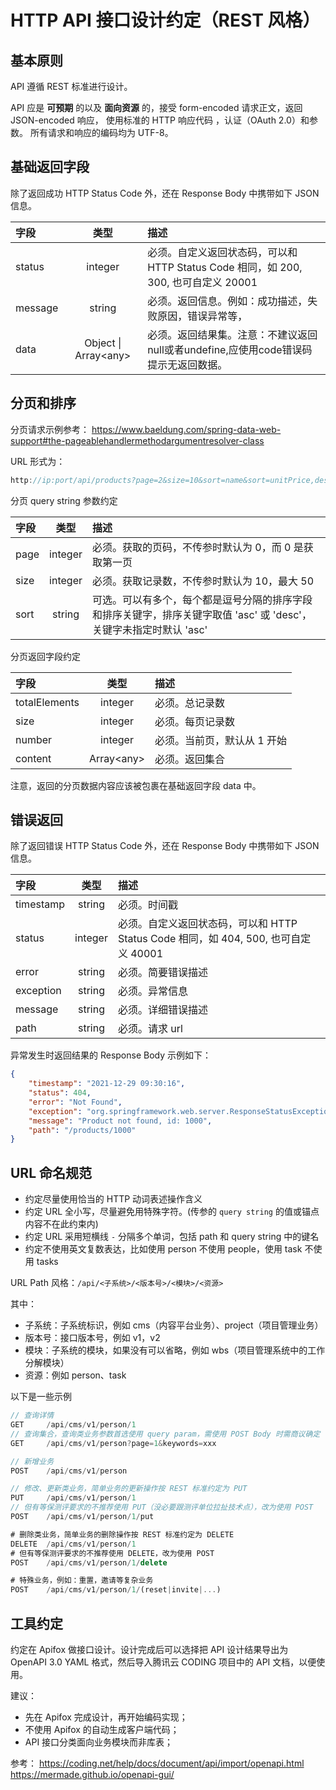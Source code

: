 # HTTP API 接口设计约定（REST 风格）

## 基本原则

API 遵循 REST 标准进行设计。

API 应是 __可预期__ 的以及 __面向资源__ 的，接受 form-encoded 请求正文，返回 JSON-encoded 响应， 使用标准的 HTTP 响应代码 ，认证（OAuth 2.0）和参数。
所有请求和响应的编码均为 UTF-8。

## 基础返回字段

除了返回成功 HTTP Status Code 外，还在 Response Body 中携带如下 JSON 信息。

| 字段    |         类型          | 描述                                                                                |
| :------ | :-------------------: | :---------------------------------------------------------------------------------- |
| status  |        integer        | 必须。自定义返回状态码，可以和 HTTP Status Code 相同，如 200, 300, 也可自定义 20001 |
| message |        string         | 必须。返回信息。例如：成功描述，失败原因，错误异常等，                              |
| data    | Object \| Array\<any> | 必须。返回结果集。注意：不建议返回null或者undefine,应使用code错误码提示无返回数据。 |

## 分页和排序

分页请求示例参考： https://www.baeldung.com/spring-data-web-support#the-pageablehandlermethodargumentresolver-class

URL 形式为：

```js
http://ip:port/api/products?page=2&size=10&sort=name&sort=unitPrice,desc
```

分页 query string 参数约定

| 字段 |  类型   | 描述                                                                                                               |
| :--- | :-----: | :----------------------------------------------------------------------------------------------------------------- |
| page | integer | 必须。获取的页码，不传参时默认为 0，而 0 是获取第一页                                                              |
| size | integer | 必须。获取记录数，不传参时默认为 10，最大 50                                                                       |
| sort | string  | 可选。可以有多个，每个都是逗号分隔的排序字段和排序关键字，排序关键字取值 'asc' 或 'desc'，关键字未指定时默认 'asc' |

分页返回字段约定

| 字段          |    类型     | 描述                        |
| :------------ | :---------: | :-------------------------- |
| totalElements |   integer   | 必须。总记录数              |
| size          |   integer   | 必须。每页记录数            |
| number        |   integer   | 必须。当前页，默认从 1 开始 |
| content       | Array\<any> | 必须。返回集合              |

注意，返回的分页数据内容应该被包裹在基础返回字段 data 中。

## 错误返回

除了返回错误 HTTP Status Code 外，还在 Response Body 中携带如下 JSON 信息。

| 字段      |  类型   | 描述                                                                                |
| :-------- | :-----: | :---------------------------------------------------------------------------------- |
| timestamp | string  | 必须。时间戳                                                                        |
| status    | integer | 必须。自定义返回状态码，可以和 HTTP Status Code 相同，如 404, 500, 也可自定义 40001 |
| error     | string  | 必须。简要错误描述                                                                  |
| exception | string  | 必须。异常信息                                                                      |
| message   | string  | 必须。详细错误描述                                                                  |
| path      | string  | 必须。请求 url                                                                      |

异常发生时返回结果的 Response Body 示例如下：

```json
{
    "timestamp": "2021-12-29 09:30:16",
    "status": 404,
    "error": "Not Found",
    "exception": "org.springframework.web.server.ResponseStatusException",
    "message": "Product not found, id: 1000",
    "path": "/products/1000"
}
```

## URL 命名规范

- 约定尽量使用恰当的 HTTP 动词表述操作含义
- 约定 URL 全小写，尽量避免用特殊字符。(传参的 `query string` 的值或锚点内容不在此约束内)
- 约定 URL 采用短横线 `-` 分隔多个单词，包括 path 和 query string 中的键名
- 约定不使用英文复数表达，比如使用 person 不使用 people，使用 task 不使用 tasks

URL Path 风格：`/api/<子系统>/<版本号>/<模块>/<资源>`

其中：

- 子系统：子系统标识，例如 cms（内容平台业务）、project（项目管理业务）
- 版本号：接口版本号，例如 v1，v2
- 模块：子系统的模块，如果没有可以省略，例如 wbs（项目管理系统中的工作分解模块）
- 资源：例如 person、task

以下是一些示例

```js
// 查询详情
GET     /api/cms/v1/person/1
// 查询集合，查询类业务参数首选使用 query param，需使用 POST Body 时需商议确定
GET     /api/cms/v1/person?page=1&keywords=xxx

// 新增业务
POST    /api/cms/v1/person

// 修改、更新类业务，简单业务的更新操作按 REST 标准约定为 PUT
PUT     /api/cms/v1/person/1
// 但有等保测评要求的不推荐使用 PUT（没必要跟测评单位拉扯技术点），改为使用 POST
POST    /api/cms/v1/person/1/put

# 删除类业务，简单业务的删除操作按 REST 标准约定为 DELETE
DELETE  /api/cms/v1/person/1
# 但有等保测评要求的不推荐使用 DELETE，改为使用 POST
POST    /api/cms/v1/person/1/delete

# 特殊业务，例如：重置，邀请等复杂业务
POST    /api/cms/v1/person/1/(reset|invite|...)
```

## 工具约定

约定在 Apifox 做接口设计。设计完成后可以选择把 API 设计结果导出为 OpenAPI 3.0 YAML 格式，然后导入腾讯云 CODING 项目中的 API 文档，以便使用。

建议：

- 先在 Apifox 完成设计，再开始编码实现；
- 不使用 Apifox 的自动生成客户端代码；
- API 接口分类面向业务模块而非库表；

参考：
https://coding.net/help/docs/document/api/import/openapi.html
https://mermade.github.io/openapi-gui/
